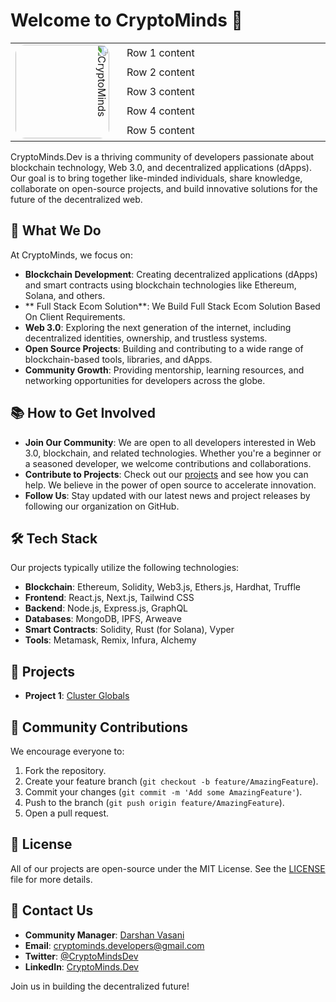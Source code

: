 # Welcome to CryptoMinds 👾

<table style="width: 100%; table-layout: fixed;">
  <tr>
    <td rowspan="5" style="width: 20%; vertical-align: top;">
      <img src="https://github.com/user-attachments/assets/c0c38bd7-6032-4c2c-aa82-03b3b3238496" alt="CryptoMinds" style="width: 150px; height: 150px; border-radius: 15px; transform: rotate(90deg);" />
    </td>
    <td style="width: 80%; padding-left: 20px;">Row 1 content</td>
  </tr>
  <tr>
    <td style="padding-left: 20px;">Row 2 content</td>
  </tr>
  <tr>
    <td style="padding-left: 20px;">Row 3 content</td>
  </tr>
  <tr>
    <td style="padding-left: 20px;">Row 4 content</td>
  </tr>
  <tr>
    <td style="padding-left: 20px;">Row 5 content</td>
  </tr>
</table>



CryptoMinds.Dev is a thriving community of developers passionate about blockchain technology, Web 3.0, and decentralized applications (dApps). Our goal is to bring together like-minded individuals, share knowledge, collaborate on open-source projects, and build innovative solutions for the future of the decentralized web.

## 🚀 What We Do

At CryptoMinds, we focus on:

- **Blockchain Development**: Creating decentralized applications (dApps) and smart contracts using blockchain technologies like Ethereum, Solana, and others.
- ** Full Stack Ecom Solution**: We Build Full Stack Ecom Solution Based On Client Requirements.
- **Web 3.0**: Exploring the next generation of the internet, including decentralized identities, ownership, and trustless systems.
- **Open Source Projects**: Building and contributing to a wide range of blockchain-based tools, libraries, and dApps.
- **Community Growth**: Providing mentorship, learning resources, and networking opportunities for developers across the globe.

## 📚 How to Get Involved

- **Join Our Community**: We are open to all developers interested in Web 3.0, blockchain, and related technologies. Whether you're a beginner or a seasoned developer, we welcome contributions and collaborations.
- **Contribute to Projects**: Check out our [projects](https://github.com/CryptoMinds-Dev) and see how you can help. We believe in the power of open source to accelerate innovation.
- **Follow Us**: Stay updated with our latest news and project releases by following our organization on GitHub.

## 🛠 Tech Stack

Our projects typically utilize the following technologies:

- **Blockchain**: Ethereum, Solidity, Web3.js, Ethers.js, Hardhat, Truffle
- **Frontend**: React.js, Next.js, Tailwind CSS
- **Backend**: Node.js, Express.js, GraphQL
- **Databases**: MongoDB, IPFS, Arweave
- **Smart Contracts**: Solidity, Rust (for Solana), Vyper
- **Tools**: Metamask, Remix, Infura, Alchemy

## 🌟 Projects

- **Project 1**: [Cluster Globals](#)


## 👥 Community Contributions

We encourage everyone to:

1. Fork the repository.
2. Create your feature branch (`git checkout -b feature/AmazingFeature`).
3. Commit your changes (`git commit -m 'Add some AmazingFeature'`).
4. Push to the branch (`git push origin feature/AmazingFeature`).
5. Open a pull request.

## 📝 License

All of our projects are open-source under the MIT License. See the [LICENSE](./LICENSE) file for more details.

## 🤝 Contact Us

- **Community Manager**: [Darshan Vasani](https://linkedin.com/in/dpvasani56)
- **Email**: cryptominds.developers@gmail.com
- **Twitter**: [@CryptoMindsDev](https://x.com/CryptoMindsDev)
- **LinkedIn**: [CryptoMinds.Dev](https://www.linkedin.com/company/cryptominds56/)

Join us in building the decentralized future!

